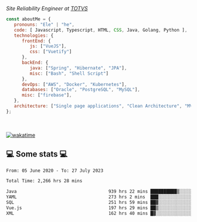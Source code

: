 <p><em>Site Reliability Engineer at <a href="https://www.totvs.com/">TOTVS</a></br>
</em></p>


```javascript
const aboutMe = {
   pronouns: "Ele" | "he",
   code: [ Javascript, Typescript, HTML, CSS, Java, Golang, Python ],
   technologies: {
      frontEnd: {
         js: ["VueJS"],
         css: ["Vuetify"]
      },
      backEnd: {
         java: ["Spring", "Hibernate", "JPA"],
         misc: ["Bash", "Shell Script"]
      },
      devOps: ["AWS", "Docker", "Kubernetes"],
      databases: ["Oracle", "PostgreSQL", "MySQL"],
      misc: ["firebase"],
   },
   architecture: ["Single page applications", "Clean Architecture", "MVC", "Microservices"],
};
```
</br></br>
[![wakatime](https://wakatime.com/badge/user/a3a8ed06-d304-4d6b-bc86-4adc418cdea7.svg)](https://wakatime.com/@a3a8ed06-d304-4d6b-bc86-4adc418cdea7)
<h2>💻 Some stats 💻</h2>

<!--START_SECTION:waka-->

```txt
From: 05 June 2020 - To: 27 July 2023

Total Time: 2,266 hrs 28 mins

Java                                   939 hrs 22 mins ██████████▒░░░░░░░░░░░░░░   41.45 %
YAML                                   273 hrs 2 mins  ███░░░░░░░░░░░░░░░░░░░░░░   12.05 %
SQL                                    251 hrs 59 mins ██▓░░░░░░░░░░░░░░░░░░░░░░   11.12 %
Vue.js                                 197 hrs 29 mins ██▒░░░░░░░░░░░░░░░░░░░░░░   08.71 %
XML                                    162 hrs 40 mins █▓░░░░░░░░░░░░░░░░░░░░░░░   07.18 %
```

<!--END_SECTION:waka-->
